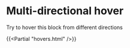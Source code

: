 # Multi-directional hover

Try to hover this block from different directions

{{<Partial "hovers.html" />}}

